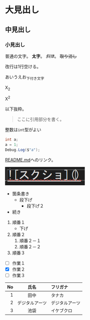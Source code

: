 ﻿# 大見出し
## 中見出し
### 小見出し

普通の文字。
**太字**。
*斜体*。
~~取り消し~~

改行は1行空ける。

あいうえお<sub>下付き文字</sub>

X<sub>2</sub>

X<sup>2</sup>

以下抜粋。

> ここに引用部分を書く。

整数は`int`型がよい

```cs
int a;
a = 1;
Debug.Log($"a");
```

[README.md](README.md)へのリンク。

![スクショ](img00.png)

- 箇条書き
    - 段下げ
        - 段下げ２
- 続き

1. 順番１
   - 下げ
1. 順番２
    1. 順番２－１
    1. 順番２－２
1. 順番３

- [ ] 作業１
- [x] 作業２
- [ ] 作業３

|No|氏名|フリガナ|
|-:|:-:|:-|
|1|田中|タナカ|
|2|デジタルアーツ|デジタルアーツ|
|3|池袋|イケブクロ|

